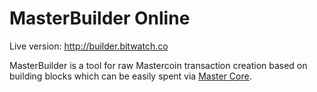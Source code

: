 # MasterBuilder Online

Live version: http://builder.bitwatch.co

MasterBuilder is a tool for raw Mastercoin transaction creation based on building blocks which can be easily spent via [Master Core](https://github.com/mastercoin-MSC/mastercore).
